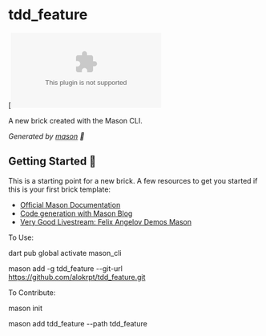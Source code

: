 # tdd_feature

[![Powered by HiCypher](hicypher@gmail.com)

A new brick created with the Mason CLI.

_Generated by [mason][1] 🧱_

## Getting Started 🚀

This is a starting point for a new brick.
A few resources to get you started if this is your first brick template:

- [Official Mason Documentation][2]
- [Code generation with Mason Blog][3]
- [Very Good Livestream: Felix Angelov Demos Mason][4]

[1]: https://github.com/felangel/mason
[2]: https://github.com/felangel/mason/tree/master/packages/mason_cli#readme
[3]: https://verygood.ventures/blog/code-generation-with-mason
[4]: https://youtu.be/G4PTjA6tpTU


To Use:

dart pub global activate mason_cli

mason add -g tdd_feature --git-url https://github.com/alokrpt/tdd_feature.git

To Contribute:

mason init

mason add tdd_feature --path tdd_feature




